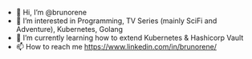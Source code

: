 - 👋 Hi, I’m @brunorene
- 👀 I’m interested in Programming, TV Series (mainly SciFi and Adventure), Kubernetes, Golang
- 🌱 I’m currently learning how to extend Kubernetes & Hashicorp Vault
- 📫 How to reach me https://www.linkedin.com/in/brunorene/

<!---
brunorene/brunorene is a ✨ special ✨ repository because its `README.md` (this file) appears on your GitHub profile.
You can click the Preview link to take a look at your changes.
--->
